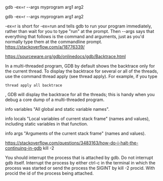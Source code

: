 gdb -ex=r --args myprogram arg1 arg2


gdb -ex=r --args myprogram arg1 arg2

-ex=r is short for -ex=run and tells gdb to run your program immediately, rather than wait for you to type "run" at the prompt. Then --args says that everything that follows is the command and arguments, just as you'd normally type them at the commandline prompt.
https://stackoverflow.com/a/18776339/

https://sourceware.org/gdb/onlinedocs/gdb/Backtrace.html


In a multi-threaded program, GDB by default shows the backtrace only for the current thread. To display the backtrace for several or all of the threads, use the command thread apply (see thread apply). For example, if you type 
```
thread apply all backtrace
```
, GDB will display the backtrace for all the threads; this is handy when you debug a core dump of a multi-threaded program. 



info variables  "All global and static variable names".

info locals   "Local variables of current stack frame" (names and values), including static variables in that function.

info args   "Arguments of the current stack frame" (names and values).


https://stackoverflow.com/questions/3483163/how-do-i-halt-the-continuing-in-gdb
 kill -2 
 
 
You should interrupt the process that is attached by gdb. Do not interrupt gdb itself. Interrupt the process by either ctrl-c in the terminal in which the process was started or send the process the SIGINT by kill -2 procid. With procid the id of the process being attached.


